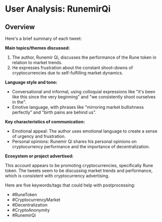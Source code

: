 # User Analysis: RunemirQi

## Overview

Here's a brief summary of each tweet:

**Main topics/themes discussed:**

1. The author, Runemir Qi, discusses the performance of the Rune token in relation to market trends.
2. He expresses frustration about the constant shoot-downs of cryptocurrencies due to self-fulfilling market dynamics.

**Language style and tone:**

* Conversational and informal, using colloquial expressions like "it's been like this since the very beginning" and "we consistently shoot ourselves in the".
* Emotive language, with phrases like "mirroring market bullishness perfectly" and "birth pains are behind us".

**Key characteristics of communication:**

* Emotional appeal: The author uses emotional language to create a sense of urgency and frustration.
* Personal opinions: Runemir Qi shares his personal opinions on cryptocurrency performance and the importance of decentralization.

**Ecosystem or project advertised:**

This account appears to be promoting cryptocurrencies, specifically Rune token. The tweets seem to be discussing market trends and performance, which is consistent with cryptocurrency advertising.

Here are five keywords/tags that could help with postprocessing:

* #RuneToken
* #CryptocurrencyMarket
* #Decentralization
* #CryptoAnonymity
* #RunemirQi